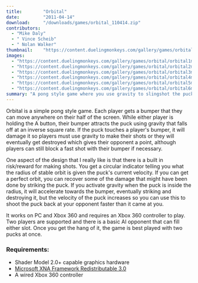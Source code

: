 ```yaml
---
title:        "Orbital"
date:         "2011-04-14"
download:     "/downloads/games/orbital_110414.zip"
contributors: 
  - "Mike Daly"
  - " Vince Scheib"
  - " Nolan Walker"
thumbnail:    "https://content.duelingmonkeys.com/gallery/games/orbital/orbital_thumb.jpg"
images: 
  - "https://content.duelingmonkeys.com/gallery/games/orbital/orbital1mid.jpg"
  - "https://content.duelingmonkeys.com/gallery/games/orbital/orbital2mid.jpg"
  - "https://content.duelingmonkeys.com/gallery/games/orbital/orbital3mid.jpg"
  - "https://content.duelingmonkeys.com/gallery/games/orbital/orbital4mid.jpg"
  - "https://content.duelingmonkeys.com/gallery/games/orbital/orbital5mid.jpg"
  - "https://content.duelingmonkeys.com/gallery/games/orbital/orbital6mid.jpg"
summary: "A pong style game where you use gravity to slingshot the puck."
---
```

Orbital is a simple pong style game. Each player gets a bumper that they can move anywhere on their half of the screen. While either player is holding the A button, their bumper attracts the puck using gravity that falls off at an inverse square rate. If the puck touches a player's bumper, it will damage it so players must use gravity to make their shots or they will eventually get destroyed which gives their opponent a point, although players can still block a fast shot with their bumper if necessary.

One aspect of the design that I really like is that there is a built in risk/reward for making shots. You get a circular indicator telling you what the radius of stable orbit is given the puck's current velocity. If you can get a perfect orbit, you can recover some of the damage that might have been done by striking the puck. If you activate gravity when the puck is inside the radius, it will accelerate towards the bumper, eventually striking and destroying it, but the velocity of the puck increases so you can use this to shoot the puck back at your opponent faster than it came at you.

It works on PC and Xbox 360 and requires an Xbox 360 controller to play. Two players are supported and there is a basic AI opponent that can fill either slot. Once you get the hang of it, the game is best played with two pucks at once.

### Requirements:

* Shader Model 2.0+ capable graphics hardware
* [Microsoft XNA Framework Redistributable 3.0](http://www.microsoft.com/downloads/en/details.aspx?FamilyID=6521d889-5414-49b8-ab32-e3fff05a4c50)
* A wired Xbox 360 controller



